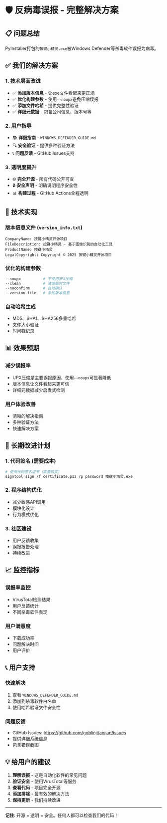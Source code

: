 # 🛡️ 反病毒误报 - 完整解决方案

## 📋 问题总结

PyInstaller打包的`按键小精灵.exe`被Windows Defender等杀毒软件误报为病毒。

## ✅ 我们的解决方案

### 1. 技术层面改进
- ✅ **添加版本信息** - 让exe文件看起来更正规
- ✅ **优化构建参数** - 使用`--noupx`避免压缩误报
- ✅ **添加文件哈希** - 提供完整性验证
- ✅ **详细元数据** - 包含公司信息、版本号等

### 2. 用户指导
- 📚 **详细指南** - `WINDOWS_DEFENDER_GUIDE.md`
- 🔍 **安全验证** - 提供多种验证方法
- 📞 **问题反馈** - GitHub Issues支持

### 3. 透明度提升
- 🌐 **完全开源** - 所有代码公开可查
- 🔒 **安全声明** - 明确说明程序安全性
- 📊 **构建过程** - GitHub Actions全程透明

## 🔧 技术实现

### 版本信息文件 (`version_info.txt`)
```
CompanyName: 按键小精灵开源项目
FileDescription: 按键小精灵 - 基于图像识别的自动化工具
ProductName: 按键小精灵
LegalCopyright: Copyright © 2025 按键小精灵开源项目
```

### 优化的构建参数
```bash
--noupx          # 不使用UPX压缩
--clean          # 清理临时文件
--noconfirm      # 自动确认
--version-file   # 添加版本信息
```

### 自动哈希生成
- MD5、SHA1、SHA256多重哈希
- 文件大小验证
- 时间戳记录

## 📊 效果预期

### 减少误报率
- UPX压缩是主要误报原因，使用`--noupx`可显著降低
- 版本信息让文件看起来更可信
- 详细元数据减少启发式检测

### 用户体验改善
- 清晰的解决指南
- 多种验证方法
- 快速解决方案

## 🚀 长期改进计划

### 1. 代码签名 (需要成本)
```bash
# 使用代码签名证书（需要购买）
signtool sign /f certificate.p12 /p password 按键小精灵.exe
```

### 2. 程序结构优化
- 减少敏感API调用
- 模块化设计
- 行为模式优化

### 3. 社区建设
- 用户反馈收集
- 误报报告处理
- 持续改进

## 📈 监控指标

### 误报率监控
- VirusTotal检测结果
- 用户反馈统计
- 不同杀毒软件表现

### 用户满意度
- 下载成功率
- 问题解决时间
- 用户评价

## 📞 用户支持

### 快速解决
1. 查看 `WINDOWS_DEFENDER_GUIDE.md`
2. 添加到杀毒软件白名单
3. 使用哈希验证文件安全性

### 问题反馈
- GitHub Issues: https://github.com/goblinjj/anjian/issues
- 提供详细系统信息
- 包含错误截图

## 💡 给用户的建议

1. **理解误报** - 这是自动化软件的常见问题
2. **验证安全** - 使用VirusTotal等服务
3. **查看代码** - 项目完全开源
4. **添加排除** - 最有效的解决方法
5. **保持更新** - 我们持续改进

---

**记住**: 开源 = 透明 = 安全。任何人都可以检查我们的代码！
